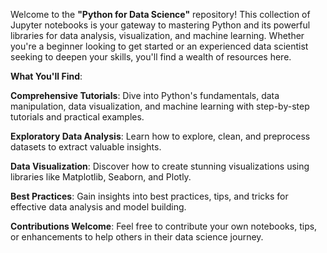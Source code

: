 Welcome to the __"Python for Data Science"__ repository! This collection of Jupyter notebooks is your gateway to mastering Python and its powerful libraries for data analysis, visualization, and machine learning. Whether you're a beginner looking to get started or an experienced data scientist seeking to deepen your skills, you'll find a wealth of resources here.

__What You'll Find__:

__Comprehensive Tutorials__: Dive into Python's fundamentals, data manipulation, data visualization, and machine learning with step-by-step tutorials and practical examples.

__Exploratory Data Analysis__: Learn how to explore, clean, and preprocess datasets to extract valuable insights.

__Data Visualization__: Discover how to create stunning visualizations using libraries like Matplotlib, Seaborn, and Plotly.

__Best Practices__: Gain insights into best practices, tips, and tricks for effective data analysis and model building.

__Contributions Welcome__: Feel free to contribute your own notebooks, tips, or enhancements to help others in their data science journey.
